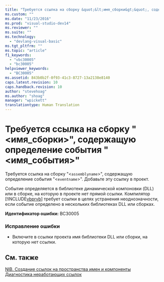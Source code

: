 ```yaml
---
title: "Требуется ссылка на сборку &quot;&lt;имя_сборки&gt;&quot;, содержащую определение события &quot;&lt;имя_события&gt;&quot; | Microsoft Docs"
ms.custom: ""
ms.date: "11/23/2016"
ms.prod: "visual-studio-dev14"
ms.reviewer: ""
ms.suite: ""
ms.technology: 
  - "devlang-visual-basic"
ms.tgt_pltfrm: ""
ms.topic: "article"
f1_keywords: 
  - "vbc30005"
  - "bc30005"
helpviewer_keywords: 
  - "BC30005"
ms.assetid: 843b0b2f-0f93-41c3-8727-13a2138e8140
caps.latest.revision: 10
caps.handback.revision: 10
author: "stevehoag"
ms.author: "shoag"
manager: "wpickett"
translationtype: Human Translation
---
```

# Требуется ссылка на сборку &quot;&lt;имя_сборки&gt;&quot;, содержащую определение события &quot;&lt;имя_события&gt;&quot;
Требуется ссылка на сборку "\<`assemblyname`\>", содержащую определение события "\<`eventname`\>". Добавьте эту ссылку в проект.  
  
 Событие определяется в библиотеке динамической компоновки \(DLL\) или в сборке, на которую в проекте нет прямой ссылки. Компилятор [!INCLUDE[vbprvb](../../csharp/programming-guide/concepts/linq/includes/vbprvb_md.md)] требует ссылки в целях устранения неоднозначности, если событие определено в нескольких библиотеках DLL или сборках.  
  
 **Идентификатор ошибки:** BC30005  
  
### Исправление ошибки  
  
-   Включите в ссылки проекта имя библиотеки DLL или сборки, на которую нет ссылки.  
  
## См. также  
 [NIB. Создание ссылок на пространства имен и компоненты](http://msdn.microsoft.com/ru-ru/568fa759-796b-44cd-bf5e-1cf8de6e38fd)   
 [Диагностика неработающих ссылок](/visual-studio/ide/troubleshooting-broken-references)